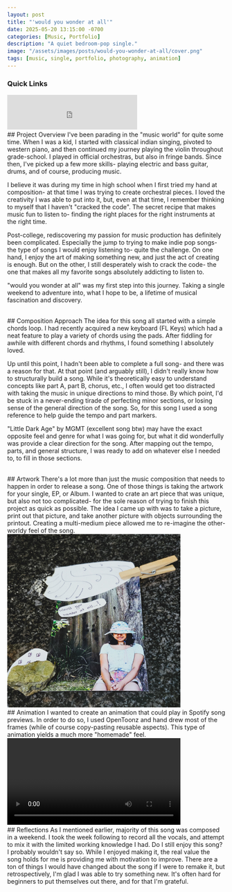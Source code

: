 ```yaml
---
layout: post
title: "'would you wonder at all'"
date: 2025-05-20 13:15:00 -0700
categories: [Music, Portfolio]
description: "A quiet bedroom-pop single."
image: "/assets/images/posts/would-you-wonder-at-all/cover.png"
tags: [music, single, portfolio, photography, animation]
---
```


### Quick Links
<iframe src="https://open.spotify.com/embed/track/7fZtiVHFsGr4OL15ocguAS" width="300" height="80" frameborder="0" allowtransparency="true" allow="encrypted-media"></iframe>

<br>
## Project Overview
I've been parading in the "music world" for quite some time. When I was a kid, I started with classical indian singing, pivoted to western piano, and then continued my journey playing the violin throughout grade-school. I played in official orchestras, but also in fringe bands. Since then, I've picked up a few more skills- playing electric and bass guitar, drums, and of course, producing music. 

I believe it was during my time in high school when I first tried my hand at composition- at that time I was trying to create orchestral pieces. I loved the creativity I was able to put into it, but, even at that time, I remember thinking to myself that I haven't "cracked the code". The secret recipe that makes music fun to listen to- finding the right places for the right instruments at the right time. 

Post-college, rediscovering my passion for music production has definitely been complicated. Especially the jump to trying to make indie pop songs- the type of songs I would enjoy listening to- quite the challenge. On one hand, I enjoy the art of making something new, and just the act of creating is enough. But on the other, I still desperately wish to crack the code- the one that makes all my favorite songs absolutely addicting to listen to. 

"would you wonder at all" was my first step into this journey. Taking a single weekend to adventure into, what I hope to be, a lifetime of musical fascination and discovery. 

<br>
## Composition Approach
The idea for this song all started with a simple chords loop. I had recently acquired a new keyboard (FL Keys) which had a neat feature to play a variety of chords using the pads. After fiddling for awhile with different chords and rhythms, I found something I absolutely loved. 

Up until this point, I hadn't been able to complete a full song- and there was a reason for that. At that point (and arguably still), I didn't really know how to structurally build a song. While it's theoretically easy to understand concepts like part A, part B, chorus, etc., I often would get too distracted with taking the music in unique directions to mind those. By which point, I'd be stuck in a never-ending tirade of perfecting minor sections, or losing sense of the general direction of the song. So, for this song I used a song reference to help guide the tempo and part markers.

"Little Dark Age" by MGMT (excellent song btw) may have the exact opposite feel and genre for what I was going for, but what it did wonderfully was provide a clear direction for the song. After mapping out the tempo, parts, and general structure, I was ready to add on whatever else I needed to, to fill in those sections.

<br>
## Artwork
There's a lot more than just the music composition that needs to happen in order to release a song. One of those things is taking the artwork for your single, EP, or Album. I wanted to crate an art piece that was unique, but also not too complicated- for the sole reason of trying to finish this project as quick as possible. The idea I came up with was to take a picture, print out that picture, and take another picture with objects surrounding the printout. Creating a multi-medium piece allowed me to re-imagine the other-worldy feel of the song.

<img src="/assets/images/posts/would-you-wonder-at-all/cover.png" alt="Would You Wonder At All - Cover Art" width="400">

<br>
## Animation
I wanted to create an animation that could play in Spotify song previews. In order to do so, I used OpenToonz and hand drew most of the frames (while of course copy-pasting reusable aspects). This type of animation yields a much more "homemade" feel. 

<video width="400" controls preload="auto" playsinline>
  <source src="/assets/videos/posts/would-you-wonder-at-all/wonderAtAll.mp4" type="video/mp4">
  Your browser does not support the video tag.
</video>

<br>
## Reflections
As I mentioned earlier, majority of this song was composed in a weekend. I took the week following to record all the vocals, and attempt to mix it with the limited working knowledge I had. Do I still enjoy this song? I probably wouldn't say so. While I enjoyed making it, the real value the song holds for me is providing me with motivation to improve. There are a ton of things I would have changed about the song if I were to remake it, but retrospectively, I'm glad I was able to try something new. It's often hard for beginners to put themselves out there, and for that I'm grateful. 

